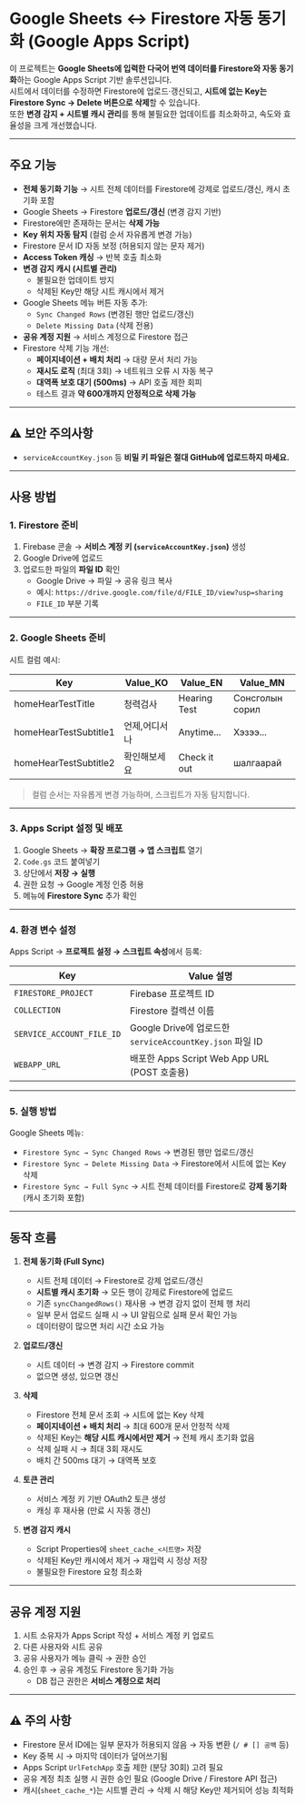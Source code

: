 # Google Sheets ↔ Firestore 자동 동기화 (Google Apps Script)

이 프로젝트는 **Google Sheets에 입력한 다국어 번역 데이터를 Firestore와 자동 동기화**하는 Google Apps Script 기반 솔루션입니다.  
시트에서 데이터를 수정하면 Firestore에 업로드·갱신되고, **시트에 없는 Key는 Firestore Sync → Delete 버튼으로 삭제**할 수 있습니다.  
또한 **변경 감지 + 시트별 캐시 관리**를 통해 불필요한 업데이트를 최소화하고, 속도와 효율성을 크게 개선했습니다.

---

## 주요 기능
- **전체 동기화 기능** → 시트 전체 데이터를 Firestore에 강제로 업로드/갱신, 캐시 초기화 포함
- Google Sheets → Firestore **업로드/갱신** (변경 감지 기반)
- Firestore에만 존재하는 문서는 **삭제 가능**
- **Key 위치 자동 탐지** (컬럼 순서 자유롭게 변경 가능)
- Firestore 문서 ID 자동 보정 (허용되지 않는 문자 제거)
- **Access Token 캐싱** → 반복 호출 최소화
- **변경 감지 캐시 (시트별 관리)**  
  - 불필요한 업데이트 방지  
  - 삭제된 Key만 해당 시트 캐시에서 제거
- Google Sheets 메뉴 버튼 자동 추가:
  - `Sync Changed Rows` (변경된 행만 업로드/갱신)
  - `Delete Missing Data` (삭제 전용)
- **공유 계정 지원** → 서비스 계정으로 Firestore 접근
- Firestore 삭제 기능 개선:
  - **페이지네이션 + 배치 처리** → 대량 문서 처리 가능  
  - **재시도 로직** (최대 3회) → 네트워크 오류 시 자동 복구  
  - **대역폭 보호 대기 (500ms)** → API 호출 제한 회피  
  - 테스트 결과 **약 600개까지 안정적으로 삭제 가능**

---

## ⚠️ 보안 주의사항
- `serviceAccountKey.json` 등 **비밀 키 파일은 절대 GitHub에 업로드하지 마세요.**

---

## 사용 방법

### 1. Firestore 준비
1. Firebase 콘솔 → **서비스 계정 키 (`serviceAccountKey.json`)** 생성  
2. Google Drive에 업로드  
3. 업로드한 파일의 **파일 ID** 확인  
   - Google Drive → 파일 → 공유 링크 복사  
   - 예시: `https://drive.google.com/file/d/FILE_ID/view?usp=sharing`  
   - `FILE_ID` 부분 기록

---

### 2. Google Sheets 준비
시트 컬럼 예시:

| Key                  | Value_KO   | Value_EN     | Value_MN |
|----------------------|------------|--------------|----------|
| homeHearTestTitle    | 청력검사   | Hearing Test | Сонсголын сорил |
| homeHearTestSubtitle1| 언제,어디서나 | Anytime...   | Хэзээ... |
| homeHearTestSubtitle2| 확인해보세요 | Check it out | шалгаарай |

> 컬럼 순서는 자유롭게 변경 가능하며, 스크립트가 자동 탐지합니다.

---

### 3. Apps Script 설정 및 배포
1. Google Sheets → **확장 프로그램 → 앱 스크립트** 열기  
2. `Code.gs` 코드 붙여넣기  
3. 상단에서 **저장 → 실행**  
4. 권한 요청 → Google 계정 인증 허용  
5. 메뉴에 **Firestore Sync** 추가 확인

---

### 4. 환경 변수 설정
Apps Script → **프로젝트 설정 → 스크립트 속성**에서 등록:

| Key                     | Value 설명 |
|--------------------------|------------|
| `FIRESTORE_PROJECT`      | Firebase 프로젝트 ID |
| `COLLECTION`             | Firestore 컬렉션 이름 |
| `SERVICE_ACCOUNT_FILE_ID`| Google Drive에 업로드한 `serviceAccountKey.json` 파일 ID |
| `WEBAPP_URL`             | 배포한 Apps Script Web App URL (POST 호출용) |

---

### 5. 실행 방법
Google Sheets 메뉴:

- `Firestore Sync → Sync Changed Rows` → 변경된 행만 업로드/갱신  
- `Firestore Sync → Delete Missing Data` → Firestore에서 시트에 없는 Key 삭제  
- `Firestore Sync → Full Sync` → 시트 전체 데이터를 Firestore로 **강제 동기화** (캐시 초기화 포함)

---

## 동작 흐름
1. **전체 동기화 (Full Sync)**
   - 시트 전체 데이터 → Firestore로 강제 업로드/갱신  
   - **시트별 캐시 초기화** → 모든 행이 강제로 Firestore에 업로드  
   - 기존 `syncChangedRows()` 재사용 → 변경 감지 없이 전체 행 처리  
   - 일부 문서 업로드 실패 시 → UI 알림으로 실패 문서 확인 가능  
   - 데이터량이 많으면 처리 시간 소요 가능

2. **업로드/갱신**
   - 시트 데이터 → 변경 감지 → Firestore commit  
   - 없으면 생성, 있으면 갱신

3. **삭제**
   - Firestore 전체 문서 조회 → 시트에 없는 Key 삭제  
   - **페이지네이션 + 배치 처리** → 최대 600개 문서 안정적 삭제  
   - 삭제된 Key는 **해당 시트 캐시에서만 제거** → 전체 캐시 초기화 없음  
   - 삭제 실패 시 → 최대 3회 재시도  
   - 배치 간 500ms 대기 → 대역폭 보호

4. **토큰 관리**
   - 서비스 계정 키 기반 OAuth2 토큰 생성  
   - 캐싱 후 재사용 (만료 시 자동 갱신)

5. **변경 감지 캐시**
   - Script Properties에 `sheet_cache_<시트명>` 저장  
   - 삭제된 Key만 캐시에서 제거 → 재입력 시 정상 저장  
   - 불필요한 Firestore 요청 최소화

---

## 공유 계정 지원
1. 시트 소유자가 Apps Script 작성 + 서비스 계정 키 업로드  
2. 다른 사용자와 시트 공유  
3. 공유 사용자가 메뉴 클릭 → 권한 승인  
4. 승인 후 → 공유 계정도 Firestore 동기화 가능  
   - DB 접근 권한은 **서비스 계정으로 처리**

---

## ⚠️ 주의 사항
- Firestore 문서 ID에는 일부 문자가 허용되지 않음 → 자동 변환 (`/ # [] 공백` 등)  
- Key 중복 시 → 마지막 데이터가 덮어쓰기됨  
- Apps Script `UrlFetchApp` 호출 제한 (분당 30회) 고려 필요  
- 공유 계정 최초 실행 시 권한 승인 필요 (Google Drive / Firestore API 접근)  
- 캐시(`sheet_cache_*`)는 시트별 관리 → 삭제 시 해당 Key만 제거되어 성능 최적화
